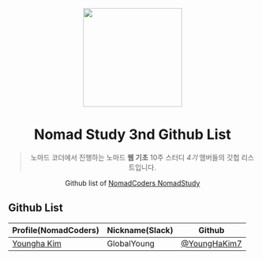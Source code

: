 <div align="center">
    <a href="https://nomadcoders.co/" alt="NomadCoders">
      <img src="../../images/NomadCoders.png" width="200" height="200"/>  
    </a>

# Nomad Study 3nd Github List
> 노마드 코더에서 진행하는 노마드 **웹 기초** 10주 스터디 *4기* 맴버들의 깃헙 리스트입니다.

Github list of [NomadCoders NomadStudy](https://nomadcoders.co/)

</div>

## Github List

| Profile(NomadCoders)                                               | Nickname(Slack)  | Github                                                       |
| ------------------------------------------------------------------ | ---------------- | ------------------------------------------------------------ |
| [Youngha Kim](https://nomadcoders.co/users/ytok1108)                     | GlobalYoung              | [@YoungHaKim7](https://github.com/YoungHaKim7)        |